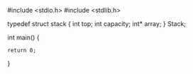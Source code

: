 #include <stdio.h>
#include <stdlib.h>

typedef struct stack
{
    int top;
    int capacity;
    int* array;
} Stack;


int main()
{


    return 0;
}
